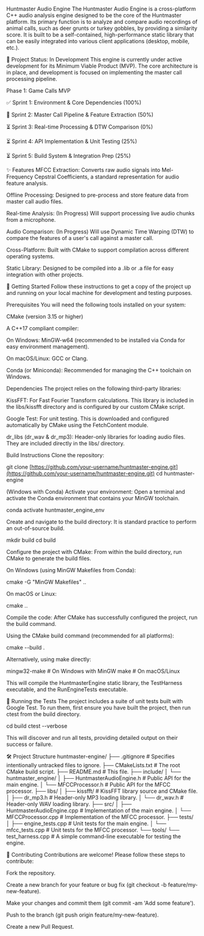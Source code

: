 Huntmaster Audio Engine
The Huntmaster Audio Engine is a cross-platform C++ audio analysis engine designed to be the core of the Huntmaster platform. Its primary function is to analyze and compare audio recordings of animal calls, such as deer grunts or turkey gobbles, by providing a similarity score. It is built to be a self-contained, high-performance static library that can be easily integrated into various client applications (desktop, mobile, etc.).

🚧 Project Status: In Development
This engine is currently under active development for its Minimum Viable Product (MVP). The core architecture is in place, and development is focused on implementing the master call processing pipeline.

Phase 1: Game Calls MVP

✅ Sprint 1: Environment & Core Dependencies (100%)

🚧 Sprint 2: Master Call Pipeline & Feature Extraction (50%)

⏳ Sprint 3: Real-time Processing & DTW Comparison (0%)

⏳ Sprint 4: API Implementation & Unit Testing (25%)

⏳ Sprint 5: Build System & Integration Prep (25%)

✨ Features
MFCC Extraction: Converts raw audio signals into Mel-Frequency Cepstral Coefficients, a standard representation for audio feature analysis.

Offline Processing: Designed to pre-process and store feature data from master call audio files.

Real-time Analysis: (In Progress) Will support processing live audio chunks from a microphone.

Audio Comparison: (In Progress) Will use Dynamic Time Warping (DTW) to compare the features of a user's call against a master call.

Cross-Platform: Built with CMake to support compilation across different operating systems.

Static Library: Designed to be compiled into a .lib or .a file for easy integration with other projects.

🚀 Getting Started
Follow these instructions to get a copy of the project up and running on your local machine for development and testing purposes.

Prerequisites
You will need the following tools installed on your system:

CMake (version 3.15 or higher)

A C++17 compliant compiler:

On Windows: MinGW-w64 (recommended to be installed via Conda for easy environment management).

On macOS/Linux: GCC or Clang.

Conda (or Miniconda): Recommended for managing the C++ toolchain on Windows.

Dependencies
The project relies on the following third-party libraries:

KissFFT: For Fast Fourier Transform calculations. This library is included in the libs/kissfft directory and is configured by our custom CMake script.

Google Test: For unit testing. This is downloaded and configured automatically by CMake using the FetchContent module.

dr_libs (dr_wav & dr_mp3): Header-only libraries for loading audio files. They are included directly in the libs/ directory.

Build Instructions
Clone the repository:

git clone [https://github.com/your-username/huntmaster-engine.git](https://github.com/your-username/huntmaster-engine.git)
cd huntmaster-engine

(Windows with Conda) Activate your environment:
Open a terminal and activate the Conda environment that contains your MinGW toolchain.

conda activate huntmaster_engine_env

Create and navigate to the build directory:
It is standard practice to perform an out-of-source build.

mkdir build
cd build

Configure the project with CMake:
From within the build directory, run CMake to generate the build files.

On Windows (using MinGW Makefiles from Conda):

cmake -G "MinGW Makefiles" ..

On macOS or Linux:

cmake ..

Compile the code:
After CMake has successfully configured the project, run the build command.

Using the CMake build command (recommended for all platforms):

cmake --build .

Alternatively, using make directly:

mingw32-make # On Windows with MinGW
make # On macOS/Linux

This will compile the HuntmasterEngine static library, the TestHarness executable, and the RunEngineTests executable.

🧪 Running the Tests
The project includes a suite of unit tests built with Google Test. To run them, first ensure you have built the project, then run ctest from the build directory.

cd build
ctest --verbose

This will discover and run all tests, providing detailed output on their success or failure.

🛠️ Project Structure
huntmaster-engine/
├── .gitignore # Specifies intentionally untracked files to ignore.
├── CMakeLists.txt # The root CMake build script.
├── README.md # This file.
├── include/
│ └── huntmaster_engine/
│ ├── HuntmasterAudioEngine.h # Public API for the main engine.
│ └── MFCCProcessor.h # Public API for the MFCC processor.
├── libs/
│ ├── kissfft/ # KissFFT library source and CMake file.
│ ├── dr_mp3.h # Header-only MP3 loading library.
│ └── dr_wav.h # Header-only WAV loading library.
├── src/
│ ├── HuntmasterAudioEngine.cpp # Implementation of the main engine.
│ └── MFCCProcessor.cpp # Implementation of the MFCC processor.
├── tests/
│ ├── engine_tests.cpp # Unit tests for the main engine.
│ └── mfcc_tests.cpp # Unit tests for the MFCC processor.
└── tools/
└── test_harness.cpp # A simple command-line executable for testing the engine.

🤝 Contributing
Contributions are welcome! Please follow these steps to contribute:

Fork the repository.

Create a new branch for your feature or bug fix (git checkout -b feature/my-new-feature).

Make your changes and commit them (git commit -am 'Add some feature').

Push to the branch (git push origin feature/my-new-feature).

Create a new Pull Request.
